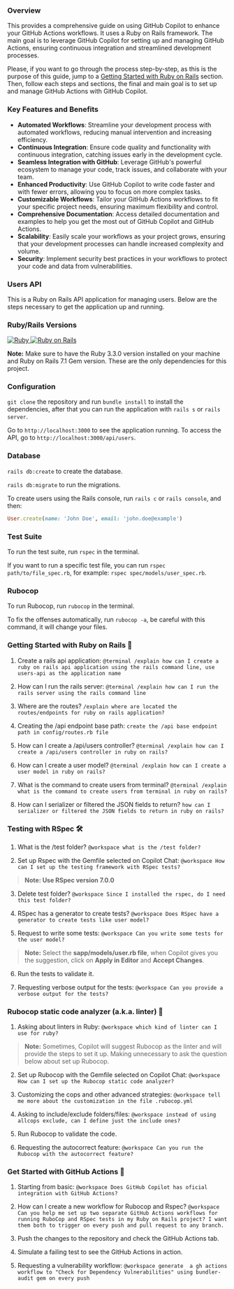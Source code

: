 ### Overview

This provides a comprehensive guide on using GitHub Copilot to enhance your GitHub Actions workflows. It uses a Ruby on Rails framework. The main goal is to leverage GitHub Copilot for setting up and managing GitHub Actions, ensuring continuous integration and streamlined development processes.

Please, if you want to go through the process step-by-step, as this is the purpose of this guide, jump to a [Getting Started with Ruby on Rails](#getting-started) section. Then, follow each steps and sections, the final and main goal is to set up and manage GitHub Actions with GitHub Copilot.

### Key Features and Benefits

- **Automated Workflows**: Streamline your development process with automated workflows, reducing manual intervention and increasing efficiency.
- **Continuous Integration**: Ensure code quality and functionality with continuous integration, catching issues early in the development cycle.
- **Seamless Integration with GitHub**: Leverage GitHub's powerful ecosystem to manage your code, track issues, and collaborate with your team.
- **Enhanced Productivity**: Use GitHub Copilot to write code faster and with fewer errors, allowing you to focus on more complex tasks.
- **Customizable Workflows**: Tailor your GitHub Actions workflows to fit your specific project needs, ensuring maximum flexibility and control.
- **Comprehensive Documentation**: Access detailed documentation and examples to help you get the most out of GitHub Copilot and GitHub Actions.
- **Scalability**: Easily scale your workflows as your project grows, ensuring that your development processes can handle increased complexity and volume.
- **Security**: Implement security best practices in your workflows to protect your code and data from vulnerabilities.

### Users API

This is a Ruby on Rails API application for managing users. Below are the steps necessary to get the application up and running.

### Ruby/Rails Versions

<a href="https://www.ruby-lang.org/pt/">
  <img alt="Ruby" src="https://img.shields.io/badge/Ruby-3.3.0-brightgreen" target="_blank">
</a>

<a href="https://rubyonrails.org/">
  <img alt="Ruby on Rails" src="https://img.shields.io/badge/Rails-7.1.5-brightgreen" target="_blank">
</a>

**Note:** Make sure to have the Ruby 3.3.0 version installed on your machine and Ruby on Rails 7.1 Gem version. These are the only dependencies for this project.

### Configuration

`git clone` the repository and run `bundle install` to install the dependencies, after that you can run the application with `rails s` or `rails server`.

Go to `http://localhost:3000` to see the application running. To access the API, go to `http://localhost:3000/api/users`.

### Database

`rails db:create` to create the database.

`rails db:migrate` to run the migrations.

To create users using the Rails console, run `rails c` or `rails console`, and then:

```ruby
User.create(name: 'John Doe', email: 'john.doe@example')
```

### Test Suite

To run the test suite, run `rspec` in the terminal.

If you want to run a specific test file, you can run `rspec path/to/file_spec.rb`, for example: `rspec spec/models/user_spec.rb`.

### Rubocop

To run Rubocop, run `rubocop` in the terminal.

To fix the offenses automatically, run `rubocop -a`, be careful with this command, it will change your files.

### <a id="getting-started"></a> Getting Started with Ruby on Rails 💎

1. Create a rails api application: `@terminal /explain how can I create a ruby on rails api application using the rails command line, use users-api as the application name`

2. How can I run the rails server: `@terminal /explain how can I run the rails server using the rails command line`

3. Where are the routes? `/explain where are located the routes/endpoints for ruby on rails application?`

4. Creating the /api endpoint base path: `create the /api base endpoint path in config/routes.rb file`

5. How can I create a /api/users controller? `@terminal /explain how can I create a /api/users controller in ruby on rails?`

6. How can I create a user model? `@terminal /explain how can I create a user model in ruby on rails?`

7. What is the command to create users from terminal? `@terminal /explain what is the command to create users from terminal in ruby on rails?`

8. How can I serializer or filtered the JSON fields to return? `how can I serializer or filtered the JSON fields to return in ruby on rails?`

### Testing with RSpec 🛠️

1. What is the /test folder? `@workspace what is the /test folder?`

2. Set up Rspec with the Gemfile selected on Copilot Chat: `@workspace How can I set up the testing framework with RSpec tests?`

> **Note: Use RSpec version 7.0.0**

3. Delete test folder? `@workspace Since I installed the rspec, do I need this test folder?`

4. RSpec has a generator to create tests? `@workspace Does RSpec have a generator to create tests like user model?`

5. Request to write some tests: `@workspace Can you write some tests for the user model?`

> **Note:** Select the **sapp/models/user.rb file**, when Copilot gives you the suggestion, click on **Apply in Editor** and **Accept Changes**.

6. Run the tests to validate it.

7. Requesting verbose output for the tests: `@workspace Can you provide a verbose output for the tests?`

### Rubocop static code analyzer (a.k.a. linter) 🚨

1. Asking about linters in Ruby: `@workspace which kind of linter can I use for ruby?`

> **Note:** Sometimes, Copilot will suggest Rubocop as the linter and will provide the steps to set it up. Making unnecessary to ask the question below about set up Rubocop.

2. Set up Rubocop with the Gemfile selected on Copilot Chat: `@workspace How can I set up the Rubocop static code analyzer?`

3. Customizing the cops and other advanced strategies: `@workspace tell me more about the customization in the file .rubocop.yml`

4. Asking to include/exclude folders/files: `@workspace instead of using allcops exclude, can I define just the include ones?`

5. Run Rubocop to validate the code.

6. Requesting the autocorrect feature: `@workspace Can you run the Rubocop with the autocorrect feature?`

### Get Started with GitHub Actions 🧪

1. Starting from basic: `@workspace Does GitHub Copilot has oficial integration with GitHub Actions?`

2. How can I create a new workflow for Rubocop and Rspec? `@workspace Can you help me set up two separate GitHub Actions workflows for running RuboCop and RSpec tests in my Ruby on Rails project? I want them both to trigger on every push and pull request to any branch.`

3. Push the changes to the repository and check the GitHub Actions tab.

4. Simulate a failing test to see the GitHub Actions in action.

5. Requesting a vulnerability workflow: `@workspace generate  a gh actions workflow to "Check for Dependency Vulnerabilities" using bundler-audit gem on every push`
